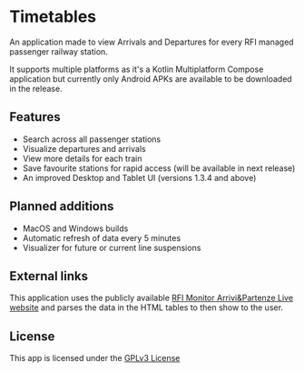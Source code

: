 # Timetables
An application made to view Arrivals and Departures for every RFI managed passenger railway station.

It supports multiple platforms as it's a Kotlin Multiplatform Compose application but currently only Android APKs are available to be downloaded in the release.

## Features
- Search across all passenger stations
- Visualize departures and arrivals
- View more details for each train
- Save favourite stations for rapid access (will be available in next release)
- An improved Desktop and Tablet UI (versions 1.3.4 and above)

## Planned additions
- MacOS and Windows builds
- Automatic refresh of data every 5 minutes
- Visualizer for future or current line suspensions

## External links
This application uses the publicly available [RFI Monitor Arrivi&Partenze Live website]([url](https://iechub.rfi.it/ArriviPartenze/ArrivalsDepartures/Home)) and parses the data in the HTML tables to then show to the user.

## License
This app is licensed under the [GPLv3 License](COPYING)
